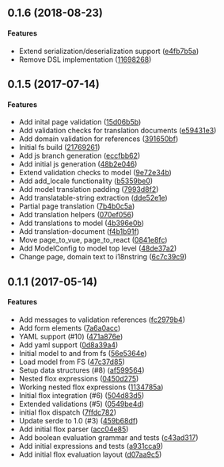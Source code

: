 <a name=""></a>
##  0.1.6 (2018-08-23)

#### Features

*   Extend serialization/deserialization support ([e4fb7b5a](https://github.com/gears-project/gears-core-rust/commit/e4fb7b5aed6d0c0ec4b7123f6beda5b675ebcfad))
*   Remove DSL implementation ([11698268](https://github.com/gears-project/gears-core-rust/commit/116982689c394ac72f9eeccb45d85fb7853bcacd))

<a name=""></a>
##  0.1.5 (2017-07-14)


#### Features

*   Add inital page validation ([15d06b5b](https://github.com/gears-project/gears-core-rust/commit/15d06b5b52db6eece337b7196b6301e221a69aad))
*   Add validation checks for translation documents ([e59431e3](https://github.com/gears-project/gears-core-rust/commit/e59431e31d148f4db3494ccd3f6b8dd9dbcca9e5))
*   Add domain validation for references ([391650bf](https://github.com/gears-project/gears-core-rust/commit/391650bf06633ce47b0df1d8d9c23cbd572727c9))
*   Initial fs build ([21769261](https://github.com/gears-project/gears-core-rust/commit/2176926134910ec367e241e8cd6a2556fd4189e9))
*   Add js branch generation ([eccfbb62](https://github.com/gears-project/gears-core-rust/commit/eccfbb62fdb55016a595cce4a6cb215982ef3413))
*   Add initial js generation ([48b2e046](https://github.com/gears-project/gears-core-rust/commit/48b2e04658125b1ca7945b3a72e025425c1a8666))
*   Extend validation checks to model ([9e72e34b](https://github.com/gears-project/gears-core-rust/commit/9e72e34b097480fa2f4e3be9fd015786558af4b0))
*   Add add_locale functionality ([b5359be0](https://github.com/gears-project/gears-core-rust/commit/b5359be0eb533f79d1ca7d3fa776e7a7a393b1f6))
*   Add model translation padding ([7993d8f2](https://github.com/gears-project/gears-core-rust/commit/7993d8f22114fe6fc72009862f913086d5a1c5a9))
*   Add translatable-string extraction ([dde52e1e](https://github.com/gears-project/gears-core-rust/commit/dde52e1ea53bc9940dbc275b3ef890cedb0fe632))
*   Partial page translation ([7b4b0c5a](https://github.com/gears-project/gears-core-rust/commit/7b4b0c5a3e842d6666b547befb6770bc92ac267a))
*   Add translation helpers ([070ef056](https://github.com/gears-project/gears-core-rust/commit/070ef05602eb4637b90f8723c542463134d684f5))
*   Add translations to model ([4b396e0b](https://github.com/gears-project/gears-core-rust/commit/4b396e0b46ddb7d51606faaa10bfa328a5c8a0f6))
*   Add translation-document ([f4b1b91f](https://github.com/gears-project/gears-core-rust/commit/f4b1b91f3ce3651b17007e9b0eec1a204a2d1668))
*   Move page_to_vue, page_to_react ([0841e8fc](https://github.com/gears-project/gears-core-rust/commit/0841e8fc36497ee9f1bf45f6c802dda86557851d))
*   Add ModelConfig to model top level ([48de37a2](https://github.com/gears-project/gears-core-rust/commit/48de37a2e946f3d4c07ab92fedde11367ff4b30c))
*   Change page, domain text to i18nstring ([6c7c39c9](https://github.com/gears-project/gears-core-rust/commit/6c7c39c9aeca573d5090b988874ae5bbcaa4ed52))


<a name=""></a>
## 0.1.1 (2017-05-14)

#### Features


*   Add messages to validation references ([fc2979b4](https://github.com/gears-project/gears-core-rust/commit/fc2979b46ff7c1b21749a0d29be545c6d48edd0d))
*   Add form elements ([7a6a0acc](https://github.com/gears-project/gears-core-rust/commit/7a6a0acca73bfaa3b4b66092d0df60207378c310))
*   YAML support (#10) ([471a876e](https://github.com/gears-project/gears-core-rust/commit/471a876e2ebfadc084924fef10f504ab7dc5177a))
*   Add yaml support ([0d8a39a4](https://github.com/gears-project/gears-core-rust/commit/0d8a39a49d196a7366395bcdbc5c9db07d9fa20a))
*   Initial model to and from fs ([56e5364e](https://github.com/gears-project/gears-core-rust/commit/56e5364e835a9f77432c774625c921624aee96e8))
*   Load model from FS ([47c37d85](https://github.com/gears-project/gears-core-rust/commit/47c37d858488aa615ddd56858193617a29ea15b1))
*   Setup data structures (#8) ([af599564](https://github.com/gears-project/gears-core-rust/commit/af599564bf7d6c0511bb9005f8a620982caa6c78))
*   Nested flox expressions ([0450d275](https://github.com/gears-project/gears-core-rust/commit/0450d275aedef1a8af677dafd31842ed70f4b0be))
*   Working nested flox expressions ([1134785a](https://github.com/gears-project/gears-core-rust/commit/1134785a9870d5c994ab903e3f4d4a028ed17e50))
*   Initial flox integration (#6) ([504d83d5](https://github.com/gears-project/gears-core-rust/commit/504d83d55891b505c04a9b2af06539e76f0cd05f))
*   Extended validations (#5) ([0549be4d](https://github.com/gears-project/gears-core-rust/commit/0549be4d323e8697b374d3582c864efddf317f1a))
*   initial flox dispatch ([7ffdc782](https://github.com/gears-project/gears-core-rust/commit/7ffdc782ce7a84d4a959246fd37aab1345b81859))
*   Update serde to 1.0 (#3) ([459b68df](https://github.com/gears-project/gears-core-rust/commit/459b68df68ea7d7c08fe6edcfa9bd99fa9d2b4a5))
*   Add initial flox parser ([acc04e85](https://github.com/gears-project/gears-core-rust/commit/acc04e8567aba50e43a606b241697b8bcb1e5fa9))
*   Add boolean evaluation grammar and tests ([c43ad317](https://github.com/gears-project/gears-core-rust/commit/c43ad317beb483e5eba3596bc4b0243bf3aa959e))
*   Add initial expressions and tests ([a931cca9](https://github.com/gears-project/gears-core-rust/commit/a931cca9f52e373b30efe556cd16700d76663b6e))
*   Add initial flox evaluation layout ([d07aa9c5](https://github.com/gears-project/gears-core-rust/commit/d07aa9c59f73341fc206e7a269946f7916083fb2))

